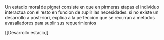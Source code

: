 Un estadio moral de pignet consiste en que en pirmeras etapas el individuo interactua con el resto en funcion de suplir las necesidades. si no existe un desarrollo a posteriori, explica a la perfeccion que se recurran a metodos avasalladores para suplir sus requerimientos

[[Desarrollo estadio]]